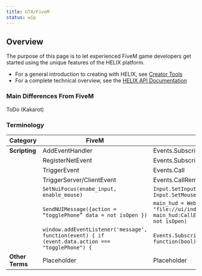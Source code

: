 ```yaml
---
title: GTA/FiveM
status: wip
---
```

## Overview

The purpose of this page is to let experienced FiveM game developers get started using the unique features of the HELIX platform.

- For a general introduction to creating with HELIX, see [Creator Tools](creatorTools.md)
- For a complete technical overview, see the [HELIX API Documentation](../api/apiHome.md)

### Main Differences From FiveM

ToDo (Kakarot)

### Terminology

| **Category**   | **FiveM**       | **HELIX**           |
| -------------  | --------------- | ------------------ |
| **Scripting**  | AddEventHandler      | Events.Subscribe          |
|                | RegisterNetEvent         | Events.SubscribeRemote           |
|                | TriggerEvent | Events.Call           |
|                | TriggerServer/ClientEvent  | Events.CallRemote      |
|                | `SetNuiFocus(enabe_input, enable_mouse)`      | `Input.SetInputEnabled(enable_input)` `Input.SetMouseEnabled(enable_mouse)` |
|                | ```SendNUIMessage({action = “togglePhone” data = not isOpen })``` | ```main_hud = WebUI("Phone", "file://ui/index.html") main_hud:CallEvent("togglePhone", not isOpen)```    |
|                | ```window.addEventListener('message', function(event) { if (event.data.action === "togglePhone") {```     |  ```Events.Subscribe("togglePhone", function(bool) {```         |
| **Other Terms**  | Placeholder            | Placeholder                |